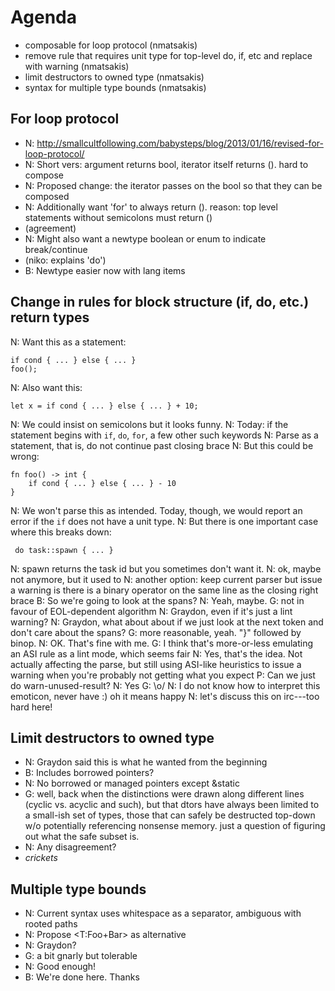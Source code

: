 # Agenda

- composable for loop protocol (nmatsakis)
- remove rule that requires unit type for top-level do, if, etc and replace with warning (nmatsakis)
- limit destructors to owned type (nmatsakis)
- syntax for multiple type bounds (nmatsakis)

## For loop protocol

- N: http://smallcultfollowing.com/babysteps/blog/2013/01/16/revised-for-loop-protocol/
- N: Short vers: argument returns bool, iterator itself returns (). hard to compose
- N: Proposed change: the iterator passes on the bool so that they can be composed
- N: Additionally want 'for' to always return (). reason: top level statements without semicolons must return ()
- (agreement)
- N: Might also want a newtype boolean or enum to indicate break/continue
- (niko: explains 'do')
- B: Newtype easier now with lang items

## Change in rules for block structure (if, do, etc.) return types

N: Want this as a statement:

    if cond { ... } else { ... }
    foo();
    
N: Also want this:

    let x = if cond { ... } else { ... } + 10;
    
N: We could insist on semicolons but it looks funny.
N: Today: if the statement begins with `if`, `do`, `for`, a few other such keywords
N: Parse as a statement, that is, do not continue past closing brace
N: But this could be wrong:
    
    fn foo() -> int {
        if cond { ... } else { ... } - 10
    }
    
N: We won't parse this as intended.  Today, though, we would report an error if the `if` does not have a unit type.
N: But there is one important case where this breaks down:

     do task::spawn { ... }
     
N: spawn returns the task id but you sometimes don't want it.
N: ok, maybe not anymore, but it used to
N: another option: keep current parser but issue a warning is there is a binary operator on the same line as the closing right brace
B: So we're going to look at the spans?
N: Yeah, maybe.
G: not in favour of EOL-dependent algorithm
N: Graydon, even if it's just a lint warning?
N: Graydon, what about about if we just look at the next token and don't care about the spans?
G: more reasonable, yeah. "}" followed by binop.
N: OK. That's fine with me.
G: I think that's more-or-less emulating an ASI rule as a lint mode, which seems fair
N: Yes, that's the idea.  Not actually affecting the parse, but still using ASI-like heuristics to issue a warning when you're probably not getting what you expect
P: Can we just do warn-unused-result?
N: Yes
G: \o/
N: I do not know how to interpret this emoticon, never have :) oh it means happy
N: let's discuss this on irc---too hard here!

## Limit destructors to owned type

- N: Graydon said this is what he wanted from the beginning
- B: Includes borrowed pointers?
- N: No borrowed or managed pointers except &static
- G: well, back when the distinctions were drawn along different lines (cyclic vs. acyclic and such), but that dtors have always been limited to a small-ish set of types, those that can safely be destructed top-down w/o potentially referencing nonsense memory. just a question of figuring out what the safe subset is.
- N: Any disagreement?
- *crickets*

## Multiple type bounds

- N: Current syntax uses whitespace as a separator, ambiguous with rooted paths
- N: Propose <T:Foo+Bar> as alternative
- N: Graydon?
- G: a bit gnarly but tolerable
- N: Good enough!
- B: We're done here. Thanks
